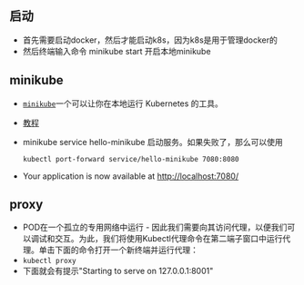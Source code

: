 ## 启动

* 首先需要启动docker，然后才能启动k8s，因为k8s是用于管理docker的
* 然后终端输入命令 minikube start 开启本地minikube

## minikube

* [`minikube`](https://minikube.sigs.k8s.io/)一个可以让你在本地运行 Kubernetes 的工具。
* [教程]("https://minikube.sigs.k8s.io/docs/start/")
* minikube service hello-minikube 启动服务。如果失败了，那么可以使用

  ```
  kubectl port-forward service/hello-minikube 7080:8080
  ```
* Your application is now available at [http://localhost:7080/](http://localhost:7080/)

## proxy

* POD在一个孤立的专用网络中运行 - 因此我们需要向其访问代理，以便我们可以调试和交互。为此，我们将使用Kubectl代理命令在第二端子窗口中运行代理。单击下面的命令打开一个新终端并运行代理：
* `kubectl proxy`
* 下面就会有提示"Starting to serve on 127.0.0.1:8001"
